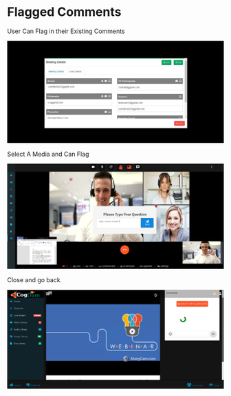 # Flagged Comments

User Can Flag in their Existing Comments

![](../../.gitbook/assets/image%20%2894%29.png)

Select A Media and Can Flag

![](../../.gitbook/assets/image%20%2889%29.png)

Close and go back

![](../../.gitbook/assets/image%20%28136%29.png)

